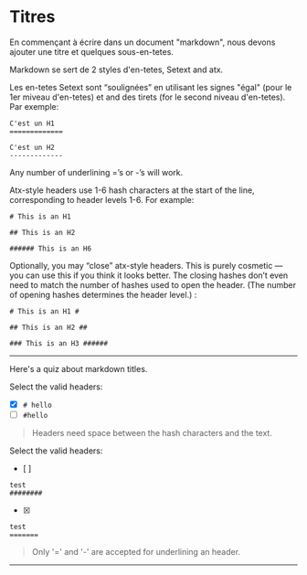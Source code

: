 # Titres

En commençant à écrire dans un document "markdown", nous devons ajouter une titre et quelques sous-en-tetes.

Markdown se sert de 2 styles d'en-tetes, Setext and atx.

Les en-tetes Setext sont “soulignées” en utilisant les signes "égal" (pour le 1er miveau d'en-tetes) et and des tirets (for le second niveau d'en-tetes). Par exemple:

```
C'est un H1
=============

C'est un H2
-------------
```

Any number of underlining =’s or -’s will work.

Atx-style headers use 1-6 hash characters at the start of the line, corresponding to header levels 1-6. For example:

```
# This is an H1

## This is an H2

###### This is an H6
```


Optionally, you may “close” atx-style headers. This is purely cosmetic — you can use this if you think it looks better. The closing hashes don’t even need to match the number of hashes used to open the header. (The number of opening hashes determines the header level.) :

```
# This is an H1 #

## This is an H2 ##

### This is an H3 ######
```


---

Here's a quiz about markdown titles.

Select the valid headers:
- [x] `# hello`
- [ ] `#hello`

> Headers need space between the hash characters and the text.

Select the valid headers:
- [ ]  
```
test
########
```
- [x]   
```
test
=======
```

> Only '=' and '-' are accepted for underlining an header.

---
